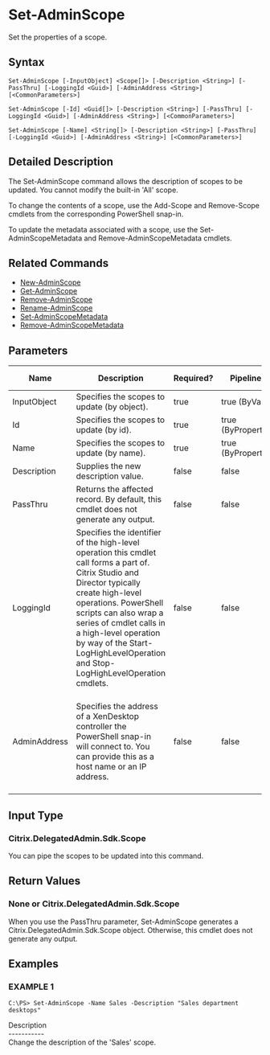 ﻿# Set-AdminScope

   Set the properties of a scope.

## Syntax
```
Set-AdminScope [-InputObject] <Scope[]> [-Description <String>] [-PassThru] [-LoggingId <Guid>] [-AdminAddress <String>] [<CommonParameters>]

Set-AdminScope [-Id] <Guid[]> [-Description <String>] [-PassThru] [-LoggingId <Guid>] [-AdminAddress <String>] [<CommonParameters>]

Set-AdminScope [-Name] <String[]> [-Description <String>] [-PassThru] [-LoggingId <Guid>] [-AdminAddress <String>] [<CommonParameters>]
```

## Detailed Description
   The Set-AdminScope command allows the description of scopes to be updated. You cannot modify the built-in 'All' scope.

To change the contents of a scope, use the Add-<Noun>Scope and Remove-<Noun>Scope cmdlets from the corresponding PowerShell snap-in.

To update the metadata associated with a scope, use the Set-AdminScopeMetadata and Remove-AdminScopeMetadata cmdlets.

## Related Commands
  * [New-AdminScope](New-AdminScope/)
  * [Get-AdminScope](Get-AdminScope/)
  * [Remove-AdminScope](Remove-AdminScope/)
  * [Rename-AdminScope](Rename-AdminScope/)
  * [Set-AdminScopeMetadata](Set-AdminScopeMetadata/)
  * [Remove-AdminScopeMetadata](Remove-AdminScopeMetadata/)
## Parameters

| Name   | Description | Required? | Pipeline Input | Default Value |
| --- | --- | --- | --- | --- |
| InputObject | Specifies the scopes to update (by object). | true | true (ByValue) |  |
| Id | Specifies the scopes to update (by id). | true | true (ByPropertyName) |  |
| Name | Specifies the scopes to update (by name). | true | true (ByPropertyName) |  |
| Description | Supplies the new description value. | false | false |  |
| PassThru | Returns the affected record. By default, this cmdlet does not generate any output. | false | false | False |
| LoggingId | Specifies the identifier of the high-level operation this cmdlet call forms a part of. Citrix Studio and Director typically create high-level operations. PowerShell scripts can also wrap a series of cmdlet calls in a high-level operation by way of the Start-LogHighLevelOperation and Stop-LogHighLevelOperation cmdlets. | false | false |  |
| AdminAddress | Specifies the address of a XenDesktop controller the PowerShell snap-in will connect to. You can provide this as a host name or an IP address. | false | false | Localhost. Once a value is provided by any cmdlet, this value becomes the default. |

## Input Type
### Citrix.DelegatedAdmin.Sdk.Scope
   You can pipe the scopes to be updated into this command.
## Return Values
### None or Citrix.DelegatedAdmin.Sdk.Scope
   When you use the PassThru parameter, Set-AdminScope generates a Citrix.DelegatedAdmin.Sdk.Scope object. Otherwise, this cmdlet does not generate any output.
## Examples

### EXAMPLE 1
```
C:\PS> Set-AdminScope -Name Sales -Description "Sales department desktops"
```
   Description<br>-----------<br>Change the description of the 'Sales' scope.
